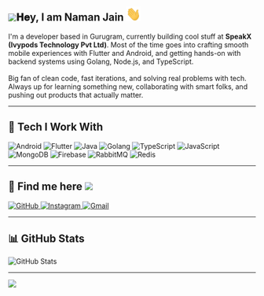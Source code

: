 <h2> <img src="https://media.giphy.com/media/12oufCB0MyZ1Go/giphy.gif" width="45">𝐇𝐞y, I am Naman Jain <img src="https://raw.githubusercontent.com/ABSphreak/ABSphreak/master/gifs/Hi.gif" width="30px"></h2>

<p>
I'm a developer based in Gurugram, currently building cool stuff at <strong>SpeakX (Ivypods Technology Pvt Ltd)</strong>. Most of the time goes into crafting smooth mobile experiences with Flutter and Android, and getting hands-on with backend systems using Golang, Node.js, and TypeScript.  
<br><br>
Big fan of clean code, fast iterations, and solving real problems with tech. Always up for learning something new, collaborating with smart folks, and pushing out products that actually matter.
</p>

---

## 🚀 Tech I Work With

<p align="left">
  <img src="https://cdn.jsdelivr.net/gh/devicons/devicon/icons/android/android-original.svg" width="40" alt="Android" />
  <img src="https://cdn.jsdelivr.net/gh/devicons/devicon/icons/flutter/flutter-original.svg" width="40" alt="Flutter" />
  <img src="https://cdn.jsdelivr.net/gh/devicons/devicon/icons/java/java-original.svg" width="40" alt="Java" />
  <img src="https://cdn.jsdelivr.net/gh/devicons/devicon/icons/go/go-original.svg" width="40" alt="Golang" />
  <img src="https://cdn.jsdelivr.net/gh/devicons/devicon/icons/typescript/typescript-original.svg" width="40" alt="TypeScript" />
  <img src="https://cdn.jsdelivr.net/gh/devicons/devicon/icons/javascript/javascript-original.svg" width="40" alt="JavaScript" />
  <img src="https://cdn.jsdelivr.net/gh/devicons/devicon/icons/mongodb/mongodb-original.svg" width="40" alt="MongoDB" />
  <img src="https://cdn.jsdelivr.net/gh/devicons/devicon/icons/firebase/firebase-plain.svg" width="40" alt="Firebase" />
  <img src="https://www.vectorlogo.zone/logos/rabbitmq/rabbitmq-icon.svg" width="40" alt="RabbitMQ" />
  <img src="https://cdn.jsdelivr.net/gh/devicons/devicon/icons/redis/redis-original.svg" width="40" alt="Redis" />
</p>

---

## 📍 Find me here <img src="https://user-images.githubusercontent.com/53649201/99296951-8ef68900-286d-11eb-9bf3-fdb6cf13b585.gif" height="32px">

<a href="https://github.com/naman-jn" target="_blank">
  <img src="https://img.shields.io/badge/github-%2324292e.svg?&style=for-the-badge&logo=github&logoColor=white" alt="GitHub"/>
</a>

<a href="https://www.instagram.com/naman_jn153/" target="_blank">
  <img src="https://img.shields.io/badge/instagram-%23000000.svg?&style=for-the-badge&logo=instagram&logoColor=white" alt="Instagram"/>
</a>

<a href="mailto:namanjn1534@gmail.com" target="_blank">
  <img src="https://img.shields.io/badge/Gmail-D14836?style=for-the-badge&logo=gmail&logoColor=white" alt="Gmail"/>
</a>

---

## 📊 GitHub Stats

![GitHub Stats](https://github-readme-stats.vercel.app/api?username=naman-jn&show_icons=true&theme=radical&hide=contribs&hide_border=true)

---

![](https://komarev.com/ghpvc/?username=naman-jn&color=blue)
